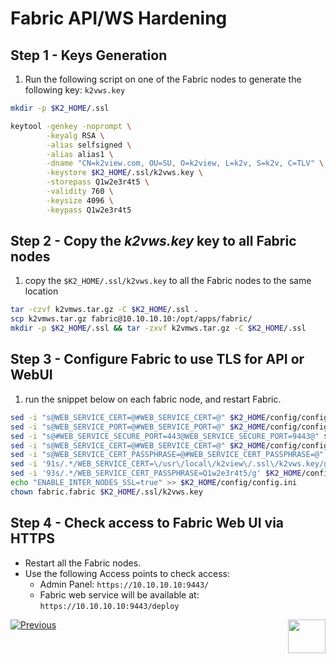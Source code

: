 # Fabric API/WS Hardening 

## Step 1 - Keys Generation

1. Run the following script on one of the Fabric nodes to generate the following key: ```k2vws.key```

~~~bash
mkdir -p $K2_HOME/.ssl

keytool -genkey -noprompt \
        -keyalg RSA \
        -alias selfsigned \
        -alias alias1 \
        -dname "CN=k2view.com, OU=SU, O=k2view, L=k2v, S=k2v, C=TLV" \
        -keystore $K2_HOME/.ssl/k2vws.key \
        -storepass Q1w2e3r4t5 \
        -validity 760 \
        -keysize 4096 \
        -keypass Q1w2e3r4t5
~~~

## Step 2 - Copy the *k2vws.key* key to all Fabric nodes

1. copy the `$K2_HOME/.ssl/k2vws.key` to all the Fabric nodes to the same location

``` bash
tar -czvf k2vmws.tar.gz -C $K2_HOME/.ssl .
scp k2vmws.tar.gz fabric@10.10.10.10:/opt/apps/fabric/
mkdir -p $K2_HOME/.ssl && tar -zxvf k2vmws.tar.gz -C $K2_HOME/.ssl
```

## Step 3 - Configure Fabric to use TLS for API or WebUI

1. run the snippet below on each fabric node, and restart Fabric.


```bash
sed -i "s@WEB_SERVICE_CERT=@#WEB_SERVICE_CERT=@" $K2_HOME/config/config.ini
sed -i "s@WEB_SERVICE_PORT=@#WEB_SERVICE_PORT=@" $K2_HOME/config/config.ini
sed -i "s@#WEB_SERVICE_SECURE_PORT=443@WEB_SERVICE_SECURE_PORT=9443@" $K2_HOME/config/config.ini 
sed -i "s@WEB_SERVICE_CERT=@#WEB_SERVICE_CERT=@" $K2_HOME/config/config.ini 
sed -i "s@WEB_SERVICE_CERT_PASSPHRASE=@#WEB_SERVICE_CERT_PASSPHRASE=@" $K2_HOME/config/config.ini 
sed -i '91s/.*/WEB_SERVICE_CERT=\/usr\/local\/k2view\/.ssl\/k2vws.key/g' $K2_HOME/config/config.ini
sed -i '93s/.*/WEB_SERVICE_CERT_PASSPHRASE=Q1w2e3r4t5/g' $K2_HOME/config/config.ini
echo "ENABLE_INTER_NODES_SSL=true" >> $K2_HOME/config/config.ini 
chown fabric.fabric $K2_HOME/.ssl/k2vws.key
```


## Step 4 - Check access to Fabric Web UI via HTTPS

- Restart all the Fabric nodes.
- Use the following Access points to check access: 
  - Admin Panel: ``` https://10.10.10.10:9443/ ```
  - Fabric web service will be available at: ``` https://10.10.10.10:9443/deploy ```

[![Previous](/articles/images/Previous.png)](/articles/99_fabric_infras/devops/02_fabric_environments.md)[<img align="right" width="60" height="54" src="/articles/images/Next.png">](/articles/99_fabric_infras/devops/04_cassandra_hardening.md)

